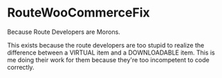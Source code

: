# RouteWooCommerceFix
Because Route Developers are Morons.

This exists because the route developers are too stupid to realize the difference between a VIRTUAL item and a DOWNLOADABLE item.
This is me doing their work for them because they're too incompetent to code correctly.
